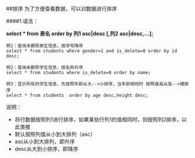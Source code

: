 ##排序
为了方便查看数据，可以对数据进行排序

####1.语法：

**select * from 表名 order by 列1 asc|desc [,列2 asc|desc,...];**  

	例1：查询未删除男生信息，按学号降序  
	select * from students where gender=1 and is_delete=0 order by id desc;
	
	例2：查询未删除学生信息，按名称升序  
	select * from students where is_delete=0 order by name;
	
	例3：显示所有的学生信息，先按照年龄从大-->小排序，当年龄相同时 按照身高从高-->矮排序   
	select * from students  order by age desc,height desc;

说明：    

* 将行数据按照列1进行排序，如果某些行列1的值相同时，则按照列2排序，以此类推  
* 默认按照列值从小到大排列（asc）    
* asc从小到大排列，即升序    
* desc从大到小排序，即降序        
